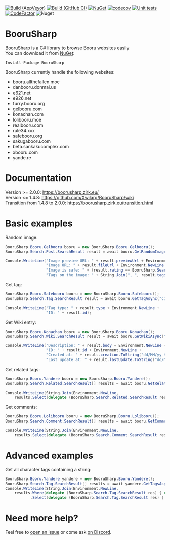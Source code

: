 [![Build (AppVeyor)](https://ci.appveyor.com/api/projects/status/n503kvx6b0a45bcv/branch/master?svg=true)](https://ci.appveyor.com/project/Xwilarg/boorusharp/branch/master)
[![Build (GitHub CI)](https://github.com/Xwilarg/BooruSharp/workflows/.NET%20Core/badge.svg)](https://github.com/Xwilarg/BooruSharp/actions)
[![NuGet](https://img.shields.io/nuget/v/BooruSharp.svg)](https://www.nuget.org/packages/BooruSharp/)
[![codecov](https://codecov.io/gh/Xwilarg/BooruSharp/branch/master/graph/badge.svg)](https://codecov.io/gh/Xwilarg/BooruSharp)
[![Unit tests](https://img.shields.io/appveyor/tests/xwilarg/boorusharp.svg)](https://ci.appveyor.com/project/Xwilarg/boorusharp/branch/master/tests)
[![CodeFactor](https://www.codefactor.io/repository/github/xwilarg/boorusharp/badge)](https://www.codefactor.io/repository/github/xwilarg/boorusharp)
![Nuget](https://img.shields.io/nuget/dt/BooruSharp)

# BooruSharp
BooruSharp is a C# library to browse Booru websites easily<br/>
You can download it from [NuGet](https://www.nuget.org/packages/BooruSharp):
```
Install-Package BooruSharp
```
BooruSharp currently handle the following websites:
 - booru.allthefallen.moe
 - danbooru.donmai.us
 - e621.net
 - e926.net
 - furry.booru.org
 - gelbooru.com
 - konachan.com
 - lolibooru.moe
 - realbooru.com
 - rule34.xxx
 - safebooru.org
 - sakugabooru.com
 - beta.sankakucomplex.com
 - xbooru.com
 - yande.re

# Documentation

Version >= 2.0.0: https://boorusharp.zirk.eu/<br/>
Version <= 1.4.8: https://github.com/Xwilarg/BooruSharp/wiki<br/>
Transition from 1.4.8 to 2.0.0: https://boorusharp.zirk.eu/transition.html

# Basic examples

Random image:
```Cs
BooruSharp.Booru.Gelbooru booru = new BooruSharp.Booru.Gelbooru();
BooruSharp.Search.Post.SearchResult result = await booru.GetRandomImageAsync("hibiki_(kantai_collection)", "school_swimsuit");

Console.WriteLine("Image preview URL: " + result.previewUrl + Environment.NewLine +
                  "Image URL: " + result.fileUrl + Environment.NewLine +
                  "Image is safe: " + (result.rating == BooruSharp.Search.Post.Rating.Safe) + Environment.NewLine +
                  "Tags on the image: " + String.Join(", ", result.tags));
```

Get tag:
```Cs
BooruSharp.Booru.Safebooru booru = new BooruSharp.Booru.Safebooru();
BooruSharp.Search.Tag.SearchResult result = await booru.GetTagAsync("cirno");

Console.WriteLine("Tag type: " + result.type + Environment.NewLine +
                  "ID: " + result.id);
```

Get Wiki entry:
```Cs
BooruSharp.Booru.Konachan booru = new BooruSharp.Booru.Konachan();
BooruSharp.Search.Wiki.SearchResult result = await booru.GetWikiAsync("loli");

Console.WriteLine("Description: " + result.body + Environment.NewLine +
                  "ID: " + result.id + Environment.NewLine +
                  "Created at: " + result.creation.ToString("dd/MM/yy HH:mm:ss") + Environment.NewLine +
                  "Last update at: " + result.lastUpdate.ToString("dd/MM/yy HH:mm:ss"));
```
Get related tags:
```Cs
BooruSharp.Booru.Yandere booru = new BooruSharp.Booru.Yandere();
BooruSharp.Search.Related.SearchResult[] results = await booru.GetRelatedAsync("see_through");

Console.WriteLine(String.Join(Environment.NewLine,
    results.Select(delegate (BooruSharp.Search.Related.SearchResult res) { return ("Name: " + res.name +" (" + res.count + ")"); })));
```
Get comments:
```Cs
BooruSharp.Booru.Lolibooru booru = new BooruSharp.Booru.Lolibooru();
BooruSharp.Search.Comment.SearchResult[] results = await booru.GetCommentAsync(134097);

Console.WriteLine(String.Join(Environment.NewLine,
    results.Select(delegate (BooruSharp.Search.Comment.SearchResult res) { return ("Author: " + res.authorName + ", the " + res.creation.ToString("dd/MM/yy HH:mm:ss") + " - " + res.body); })));
```

# Advanced examples

Get all character tags containing a string:
```Cs
BooruSharp.Booru.Yandere yandere = new BooruSharp.Booru.Yandere();
BooruSharp.Search.Tag.SearchResult[] results = await yandere.GetTagsAsync("tsukiko");
Console.WriteLine(String.Join(Environment.NewLine,
	results.Where(delegate (BooruSharp.Search.Tag.SearchResult res) { return (res.type == BooruSharp.Search.Tag.TagType.Character); })
           .Select(delegate (BooruSharp.Search.Tag.SearchResult res) { return (res.name); })));
```

# Need more help?
Feel free to [open an issue](https://github.com/Xwilarg/BooruSharp/issues) or come ask [on Discord](https://discord.gg/H6wMRYV).
